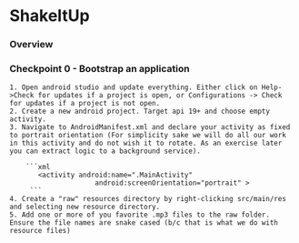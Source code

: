 # ShakeItUp

### Overview

### Checkpoint 0 - Bootstrap an application
    
    1. Open android studio and update everything. Either click on Help->Check for updates if a project is open, or Configurations -> Check for updates if a project is not open.
    2. Create a new android project. Target api 19+ and choose empty activity.
    3. Navigate to AndroidManifest.xml and declare your activity as fixed to portrait orientation (For simplicity sake we will do all our work in this activity and do not wish it to rotate. As an exercise later you can extract logic to a background service).
   
        ```xml
           <activity android:name=".MainActivity"
                         android:screenOrientation="portrait" >
         ```
    4. Create a "raw" resources directory by right-clicking src/main/res and selecting new resource directory.
    5. Add one or more of you favorite .mp3 files to the raw folder. Ensure the file names are snake cased (b/c that is what we do with resource files)  
